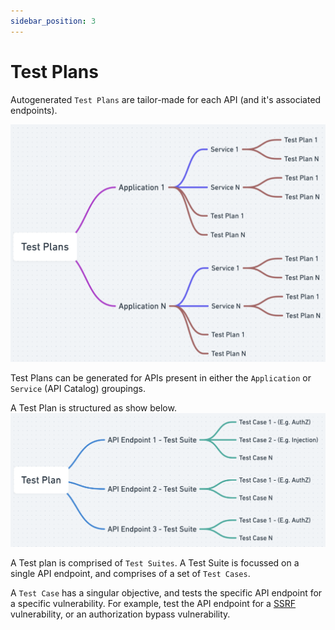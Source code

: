 ```yaml
---
sidebar_position: 3
---
```


# Test Plans
Autogenerated `Test Plans` are tailor-made for each API (and it's associated endpoints).

![](../assets/test-plans.png)

Test Plans can be generated for APIs present in either the `Application` or `Service` (API Catalog) groupings.

A Test Plan is structured as show below.
![](../assets/test-plan-structure-1.png)

A Test plan is comprised of `Test Suites`. A Test Suite is focussed on a single API endpoint, and comprises of a set of `Test Cases`.

A `Test Case` has a singular objective, and tests the specific API endpoint for a specific vulnerability. For example, test the API endpoint for a [SSRF][SSRF-lnk] vulnerability, or an authorization bypass vulnerability.


[SSRF-lnk]: /vulnerabilities/v1/OWASP-WEB-10/A10-SSRF